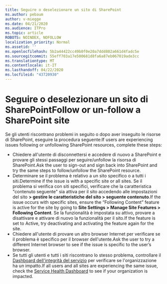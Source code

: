 ```yaml
---
title: Seguire o deselezionare un sito di SharePoint
ms.author: pebaum
author: v-miegge
ms.date: 04/21/2020
ms.audience: ITPro
ms.topic: article
ROBOTS: NOINDEX, NOFOLLOW
localization_priority: Normal
ms.assetid: ''
ms.openlocfilehash: 5b2a44422cc49b0f0e20a7ddd802a661d4fadc5e
ms.sourcegitcommit: 55eff703a17e500681d8fa6a87eb067019ade3cc
ms.translationtype: MT
ms.contentlocale: it-IT
ms.lasthandoff: 04/22/2020
ms.locfileid: "43720930"
---
```

# <a name="follow-or-un-follow-a-sharepoint-site"></a><span data-ttu-id="75873-102">Seguire o deselezionare un sito di SharePoint</span><span class="sxs-lookup"><span data-stu-id="75873-102">Follow or un-follow a SharePoint site</span></span>

<span data-ttu-id="75873-103">Se gli utenti riscontrano problemi in seguito o dopo aver inseguito le risorse di SharePoint, eseguire la procedura seguente:</span><span class="sxs-lookup"><span data-stu-id="75873-103">If users are experiencing issues following or unfollowing SharePoint resources, complete these steps:</span></span>

* <span data-ttu-id="75873-104">Chiedere all'utente di disconnettersi e accedere di nuovo a SharePoint e provare gli stessi passaggi per seguire/unfollow la risorsa di SharePoint.</span><span class="sxs-lookup"><span data-stu-id="75873-104">Ask the user to sign-out and sign back into SharePoint and try the same steps to follow/unfollow the SharePoint resource.</span></span>
* <span data-ttu-id="75873-105">Determinare se il problema è relativo a un sito specifico o a tutti i siti.</span><span class="sxs-lookup"><span data-stu-id="75873-105">Determine if the issue is with a specific site or all sites.</span></span> <span data-ttu-id="75873-106">Se il problema si verifica con siti specifici, verificare che la caratteristica "contenuto seguente" sia attiva per il sito accedendo alle impostazioni del sito **> gestire le caratteristiche del sito > seguente contenuto**.</span><span class="sxs-lookup"><span data-stu-id="75873-106">If the issue occurs with specific sites, ensure the “Following Content” feature is active for the site by going to **Site Settings > Manage Site Features > Following Content**.</span></span> <span data-ttu-id="75873-107">Se la funzionalità è impostata su attivo, provare a disattivare e attivare di nuovo la funzionalità per il sito.</span><span class="sxs-lookup"><span data-stu-id="75873-107">If the feature is set to Active, try deactivating and activating the feature again for the site.</span></span>
* <span data-ttu-id="75873-108">Chiedere all'utente di provare un altro browser Internet per verificare se il problema è specifico per il browser dell'utente.</span><span class="sxs-lookup"><span data-stu-id="75873-108">Ask the user to try a different Internet browser to see if the issue is specific to the user’s browser.</span></span>
* <span data-ttu-id="75873-109">Se tutti gli utenti e tutti i siti riscontrano lo stesso problema, controllare il [Dashboard dell'integrità del servizio](https://admin.microsoft.com/AdminPortal/Home#/servicehealth) per verificare se l'organizzazione ha un impatto.</span><span class="sxs-lookup"><span data-stu-id="75873-109">If all users and all sites are experiencing the same issue, check the [Service Health Dashboard](https://admin.microsoft.com/AdminPortal/Home#/servicehealth) to see if your organization is impacted.</span></span>
